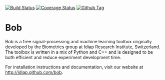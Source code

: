 [![Build Status](https://travis-ci.org/idiap/bob.svg?branch=2.0)](https://travis-ci.org/idiap/bob)
[![Coverage Status](https://coveralls.io/repos/idiap/bob/badge.png?branch=2.0)](https://coveralls.io/r/idiap/bob?branch=2.0)
[![Github Tag](http://img.shields.io/github/tag/idiap/bob.svg)](https://github.com/idiap/bob)

Bob
===

Bob is a free signal-processing and machine learning toolbox originally
developed by the Biometrics group at Idiap Research Institute, Switzerland. The
toolbox is written in a mix of Python and C++ and is designed to be both
efficient and reduce experiment development time.

For installation instructions and documentation, visit our website
at http://idiap.github.com/bob.
